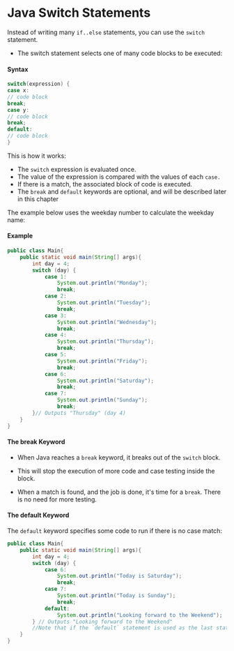 # Java Switch Statements
Instead of writing many `if..else` statements, you can use the `switch` statement.

- The switch statement selects one of many code blocks to be executed:

#### Syntax

```java
switch(expression) {
case x:
// code block
break;
case y:
// code block
break;
default:
// code block
}
```
This is how it works:

- The `switch` expression is evaluated once.
- The value of the expression is compared with the values of each `case.`
- If there is a match, the associated block of code is executed.
- The `break` and `default` keywords are optional, and will be described later in this chapter

The example below uses the weekday number to calculate the weekday name:

#### Example

```java
public class Main{
    public static void main(String[] args){
        int day = 4;
        switch (day) {
            case 1:
                System.out.println("Monday");
                break;
            case 2:
                System.out.println("Tuesday");
                break;
            case 3:
                System.out.println("Wednesday");
                break;
            case 4:
                System.out.println("Thursday");
                break;
            case 5:
                System.out.println("Friday");
                break;
            case 6:
                System.out.println("Saturday");
                break;
            case 7:
                System.out.println("Sunday");
                break;
        }// Outputs "Thursday" (day 4)
    }
}
```
#### The break Keyword

- When Java reaches a `break` keyword, it breaks out of the `switch` block.

- This will stop the execution of more code and case testing inside the block.

- When a match is found, and the job is done, it's time for a `break`. There is no need for more testing.

#### The default Keyword
The `default` keyword specifies some code to run if there is no case match:

```java
public class Main{
    public static void main(String[] args){
        int day = 4;
        switch (day) {
            case 6:
                System.out.println("Today is Saturday");
                break;
            case 7:
                System.out.println("Today is Sunday");
                break;
            default:
                System.out.println("Looking forward to the Weekend");
        } // Outputs "Looking forward to the Weekend"
        //Note that if the `default` statement is used as the last statement in a switch block, it does not need a break.
    }
}
```
